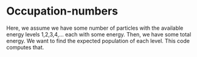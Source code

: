 # Occupation-numbers
Here, we assume we have some number of particles with the available energy levels 1,2,3,4,... each with some energy. Then, we have some total energy. We want to find the expected population of each level. This code computes that.
